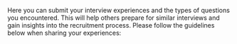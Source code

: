 Here you can submit your interview experiences and the types of questions you encountered. This will help others prepare for similar interviews and gain insights into the recruitment process. Please follow the guidelines below when sharing your experiences: